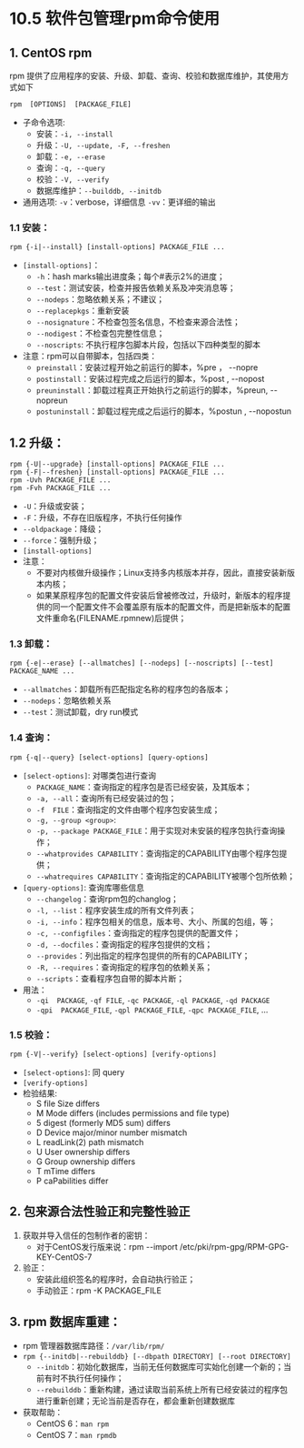 # 10.5 软件包管理rpm命令使用

## 1. CentOS rpm
rpm 提供了应用程序的安装、升级、卸载、查询、校验和数据库维护，其使用方式如下

`rpm  [OPTIONS]  [PACKAGE_FILE]`
- 子命令选项:
    - 安装：`-i, --install`
    - 升级：`-U, --update, -F, --freshen`
    - 卸载：`-e, --erase`
    - 查询：`-q, --query`
    - 校验：`-V, --verify`
    - 数据库维护：`--builddb, --initdb`
- 通用选项:
    `-v`：verbose，详细信息
    `-vv`：更详细的输出

### 1.1 安装：
`rpm {-i|--install} [install-options] PACKAGE_FILE ...`
- `[install-options]`：
    - `-h`：hash marks输出进度条；每个#表示2%的进度；
    - `--test`：测试安装，检查并报告依赖关系及冲突消息等；
    - `--nodeps`：忽略依赖关系；不建议；
    - `--replacepkgs`：重新安装
    - `--nosignature`：不检查包签名信息，不检查来源合法性；
    - `--nodigest`：不检查包完整性信息；    
    - `--noscripts`: 不执行程序包脚本片段，包括以下四种类型的脚本
- 注意：rpm可以自带脚本，包括四类：
    - `preinstall`：安装过程开始之前运行的脚本，%pre ， --nopre
    - `postinstall`：安装过程完成之后运行的脚本，%post , --nopost
    - `preuninstall`：卸载过程真正开始执行之前运行的脚本，%preun, --nopreun
    - `postuninstall`：卸载过程完成之后运行的脚本，%postun , --nopostun

## 1.2 升级：
`rpm {-U|--upgrade} [install-options] PACKAGE_FILE ...`  
`rpm {-F|--freshen} [install-options] PACKAGE_FILE ...`  
`rpm -Uvh PACKAGE_FILE ...`    
`rpm -Fvh PACKAGE_FILE ...`  
- `-U`：升级或安装；
- `-F`：升级，不存在旧版程序，不执行任何操作
- `--oldpackage`：降级；
- `--force`：强制升级；
- `[install-options]`
- 注意：
    - 不要对内核做升级操作；Linux支持多内核版本并存，因此，直接安装新版本内核；
    - 如果某原程序包的配置文件安装后曾被修改过，升级时，新版本的程序提供的同一个配置文件不会覆盖原有版本的配置文件，而是把新版本的配置文件重命名(FILENAME.rpmnew)后提供；

### 1.3 卸载：
`rpm {-e|--erase} [--allmatches] [--nodeps] [--noscripts] [--test] PACKAGE_NAME ...`        
- `--allmatches`：卸载所有匹配指定名称的程序包的各版本；
- `--nodeps`：忽略依赖关系
- `--test`：测试卸载，dry run模式

### 1.4 查询：
`rpm {-q|--query} [select-options] [query-options]`
- `[select-options]`: 对哪类包进行查询
    - `PACKAGE_NAME`：查询指定的程序包是否已经安装，及其版本；
    - `-a, --all`：查询所有已经安装过的包；
    - `-f  FILE`：查询指定的文件由哪个程序包安装生成；
    - `-g, --group <group>`:
    - `-p, --package PACKAGE_FILE`：用于实现对未安装的程序包执行查询操作；
    - `--whatprovides CAPABILITY`：查询指定的CAPABILITY由哪个程序包提供；
    - `--whatrequires CAPABILITY`：查询指定的CAPABILITY被哪个包所依赖；    
- `[query-options]`: 查询库哪些信息
    - `--changelog`：查询rpm包的changlog；
    - `-l, --list`：程序安装生成的所有文件列表；
    - `-i, --info`：程序包相关的信息，版本号、大小、所属的包组，等；
    - `-c, --configfiles`：查询指定的程序包提供的配置文件；
    - `-d, --docfiles`：查询指定的程序包提供的文档；
    - `--provides`：列出指定的程序包提供的所有的CAPABILITY；
    - `-R, --requires`：查询指定的程序包的依赖关系；
    - `--scripts`：查看程序包自带的脚本片断；
- 用法：
    - `-qi  PACKAGE`, `-qf FILE`, `-qc PACKAGE`, `-ql PACKAGE`, `-qd PACKAGE`
    - `-qpi  PACKAGE_FILE`, `-qpl PACKAGE_FILE`, `-qpc PACKAGE_FILE`, ...

### 1.5 校验：
`rpm {-V|--verify} [select-options] [verify-options]`
- `[select-options]`: 同 query
- `[verify-options]`
- 检验结果:                
    - S file Size differs
    - M Mode differs (includes permissions and file type)
    - 5 digest (formerly MD5 sum) differs
    - D Device major/minor number mismatch
    - L readLink(2) path mismatch
    - U User ownership differs
    - G Group ownership differs
    - T mTime differs
    - P caPabilities differ

## 2. 包来源合法性验正和完整性验正
1. 获取并导入信任的包制作者的密钥：
    - 对于CentOS发行版来说：rpm --import /etc/pki/rpm-gpg/RPM-GPG-KEY-CentOS-7        
2. 验正：
    - 安装此组织签名的程序时，会自动执行验正；
    - 手动验正：rpm -K PACKAGE_FILE

## 3. rpm 数据库重建：
- rpm 管理器数据库路径：`/var/lib/rpm/`
- `rpm {--initdb|--rebuilddb} [--dbpath DIRECTORY] [--root DIRECTORY]`
    - `--initdb`：初始化数据库，当前无任何数据库可实始化创建一个新的；当前有时不执行任何操作；
    - `--rebuilddb`：重新构建，通过读取当前系统上所有已经安装过的程序包进行重新创建；无论当前是否存在，都会重新创建数据库
- 获取帮助：
    - CentOS 6：`man rpm`
    - CentOS 7：`man rpmdb`
